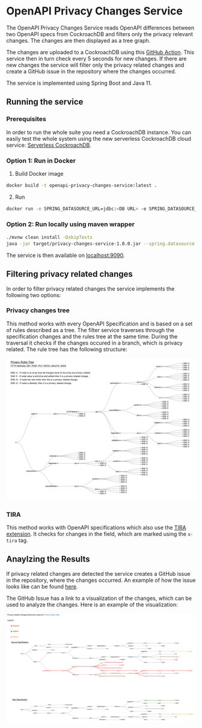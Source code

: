 # OpenAPI Privacy Changes Service

The OpenAPI Privacy Changes Service reads OpenAPI differences between two OpenAPI specs from CockroachDB and filters only the privacy
relevant changes. The changes are then displayed as a tree graph. 

The changes are uploaded to a CockroachDB using this [GitHub Action](https://github.com/TUB-CNPE-TB/openapi-privacy-alert-action).
This service then in turn check every 5 seconds for new changes. If there are new changes the service will filter only the privacy related changes and 
create a GitHub issue in the repository where the changes occurred. 

The service is implemented using Spring Boot and Java 11.

## Running the service

### Prerequisites

In order to run the whole suite you need a CockroachDB instance. You can easily test the whole system using the new serverless
CockroachDB cloud service: [Serverless CockroachDB](https://www.cockroachlabs.com/pricing/).

### Option 1: Run in Docker

1. Build Docker image

```bash
docker build -t openapi-privacy-changes-service:latest .
```

2. Run 

```bash
docker run -e SPRING_DATASOURCE_URL=jdbc:<DB URL> -e SPRING_DATASOURCE_USERNAME=<DB username> -e SPRING_DATASOURCE_PASSWORD=<DB password> -e APP_GITHUB_ACCESS_TOKEN=<GitHub Access Token> openapi-privacy-changes-service
```

### Option 2: Run locally using maven wrapper

```bash
./mvnw clean install -DskipTests
java -jar target/privacy-changes-service-1.0.0.jar --spring.datasource.url=<DB URL> --spring.datasource.username=<DB username> --spring.datasource.password=<DB password> --app.github.access-token=<GitHub Access Token>
```

The service is then available on [localhost:9090](localhost:9090).

## Filtering privacy related changes

In order to filter privacy related changes the service implements the following two options:

### Privacy changes tree

This method works with every OpenAPI Specification and is based on a set of rules described as a tree. The filter service 
traverses through the specification changes and the rules tree at the same time. During the traversal it checks if the changes 
occured in a branch, which is privacy related. The rule tree has the following structure:


![Privacy Rules Tree](./docs/img/privacyRulesTree.png)

### TIRA

This method works with OpenAPI specifications which also use the [TIRA extension](https://github.com/PrivacyEngineering/tira).
It checks for changes in the field, which are marked using the `x-tira` tag.

## Anaylzing the Results

If privacy related changes are detected the service creates a GitHub issue in the repository, where the changes occurred. 
An example of how the issue looks like can be found [here](https://github.com/TUB-CNPE-TB/openapi-privacy-alert-action/issues/23).

The GitHub Issue has a link to a visualization of the changes, which can be used to analyze the changes. Here is an example of the visualization:

![Privacy Rules Tree](./docs/img/privacyChangesVisualizationExample.png)

